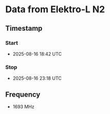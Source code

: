 # Data from Elektro-L N2

## Timestamp

### Start

- 2025-08-16 18:42 UTC

### Stop

- 2025-08-16 23:18 UTC

## Frequency

- 1693 MHz
